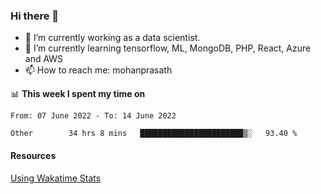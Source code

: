 ### Hi there 👋

- 🔭 I’m currently working as a data scientist.
- 🌱 I’m currently learning tensorflow, ML, MongoDB, PHP, React, Azure and AWS
- 📫 How to reach me: mohanprasath

📊 **This week I spent my time on**
<!--START_SECTION:waka-->

```text
From: 07 June 2022 - To: 14 June 2022

Other        34 hrs 8 mins   ███████████████████████▒░   93.40 %
```

<!--END_SECTION:waka-->

#### Resources
[Using Wakatime Stats](https://github.com/marketplace/actions/waka-readme)
